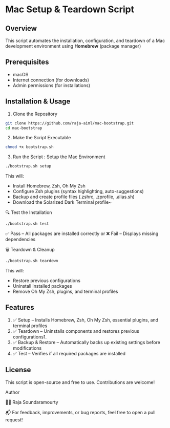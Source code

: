 
# Mac Setup & Teardown Script

## Overview

This script automates the installation, configuration, and teardown of a Mac development environment using **Homebrew** (package manager)

## Prerequisites
* macOS
* Internet connection (for downloads)
* Admin permissions (for installations)


## Installation & Usage

1. Clone the Repository

```sh
git clone https://github.com/raja-aiml/mac-bootstrap.git
cd mac-bootstrap
```

2. Make the Script Executable

```sh
chmod +x bootstrap.sh
```

3. Run the Script : Setup the Mac Environment

```sh
./bootstrap.sh setup
```

This will:
* Install Homebrew, Zsh, Oh My Zsh
* Configure Zsh plugins (syntax highlighting, auto-suggestions)
* Backup and create profile files (.zshrc, .zprofile, .alias.sh)
* Download the Solarized Dark Terminal profile~


🔍 Test the Installation

```sh
./bootstrap.sh test
```
✅ Pass – All packages are installed correctly or  ❌ Fail – Displays missing dependencies


🗑️ Teardown & Cleanup

```sh
./bootstrap.sh teardown
```

This will:
* Restore previous configurations
* Uninstall installed packages
* Remove Oh My Zsh, plugins, and terminal profiles

## Features

1. ✅ Setup – Installs Homebrew, Zsh, Oh My Zsh, essential plugins, and terminal profiles
1. ✅ Teardown – Uninstalls components and restores previous configurations1. 
1. ✅ Backup & Restore – Automatically backs up existing settings before modifications
1. ✅ Test – Verifies if all required packages are installed

## License

This script is open-source and free to use. Contributions are welcome!

Author

👨‍💻 Raja Soundaramourty

📬 For feedback, improvements, or bug reports, feel free to open a pull request!

